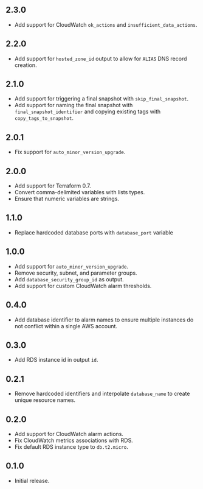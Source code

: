 ## 2.3.0

- Add support for CloudWatch `ok_actions` and `insufficient_data_actions`.

## 2.2.0

- Add support for `hosted_zone_id` output to allow for `ALIAS` DNS record creation.

## 2.1.0

- Add support for triggering a final snapshot with `skip_final_snapshot`.
- Add support for naming the final snapshot with `final_snapshot_identifier` and copying existing tags with `copy_tags_to_snapshot`.

## 2.0.1

- Fix support for `auto_minor_version_upgrade`.

## 2.0.0

- Add support for Terraform 0.7.
- Convert comma-delimited variables with lists types.
- Ensure that numeric variables are strings.

## 1.1.0

- Replace hardcoded database ports with `database_port` variable

## 1.0.0

- Add support for `auto_minor_version_upgrade`.
- Remove security, subnet, and parameter groups.
- Add `database_security_group_id` as output.
- Add support for custom CloudWatch alarm thresholds.

## 0.4.0

- Add database identifier to alarm names to ensure multiple instances do not
  conflict within a single AWS account.

## 0.3.0

- Add RDS instance id in output `id`.

## 0.2.1

- Remove hardcoded identifiers and interpolate `database_name` to create unique
  resource names.

## 0.2.0

- Add support for CloudWatch alarm actions.
- Fix CloudWatch metrics associations with RDS.
- Fix default RDS instance type to `db.t2.micro`.

## 0.1.0

- Initial release.
